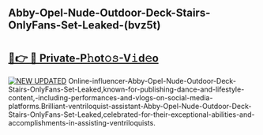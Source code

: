 ## Abby-Opel-Nude-Outdoor-Deck-Stairs-OnlyFans-Set-Leaked-(bvz5t)


# <h2><a href="https://mediaupload.pro?-19M">🔗👉 🔴 Private-P𝚑ot𝚘𝚜-V𝚒d𝚎o</a></h2>

[![NEW UPDATED](https://i.imgur.com/0qMVB7G.gif)](https://mediaupload.pro?-19M)
Online-influencer-Abby-Opel-Nude-Outdoor-Deck-Stairs-OnlyFans-Set-Leaked,known-for-publishing-dance-and-lifestyle-content,-including-performances-and-vlogs-on-social-media-platforms.Brilliant-ventriloquist-assistant-Abby-Opel-Nude-Outdoor-Deck-Stairs-OnlyFans-Set-Leaked,celebrated-for-their-exceptional-abilities-and-accomplishments-in-assisting-ventriloquists.  
